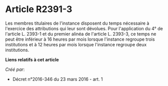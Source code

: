 # Article R2391-3

Les membres titulaires de l'instance disposent du temps nécessaire à l'exercice des attributions qui leur sont dévolues. Pour
l'application du 4° de l'article L. 2393-1 et du premier alinéa de l'article L. 2393-3, ce temps ne peut être inférieur à 16
heures par mois lorsque l'instance regroupe trois institutions et à 12 heures par mois lorsque l'instance regroupe deux
institutions.

**Liens relatifs à cet article**

_Créé par_:

  - Décret n°2016-346 du 23 mars 2016 - art. 1
